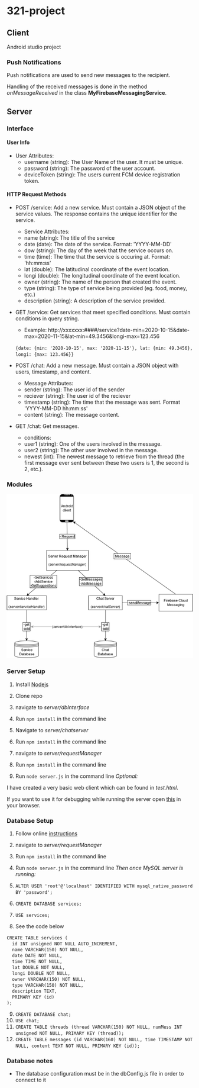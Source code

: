 # 321-project

## Client
Android studio project

### Push Notifications
Push notifications are used to send new messages to the recipient.

Handling of the received messages is done in the method *onMessageReceived* in the class **MyFirebaseMessagingService**.

## Server

### Interface

#### User Info
-   User Attributes:
    -   username (string): The User Name of the user. It must be unique.
    -   password (string): The password of the user account.
    -   deviceToken (string): The users current FCM device registration token.
      

#### HTTP Request Methods
-   POST /service: Add a new service. Must contain a JSON object of the service values. The response contains the unique identifier for the service.

    -   Service Attributes:
      -   name (string): The title of the service
      -   date (date): The date of the service. Format: 'YYYY-MM-DD'
      -   dow (string): The day of the week that the service occurs on.
      -   time (time): The time that the service is occuring at. Format: 'hh:mm:ss'
      -   lat (double): The latitudinal coordinate of the event location.
      -   longi (double): The longitudinal coordinate of the event location.
      -   owner (string): The name of the person that created the event.
      -   type (string): The type of service being provided (eg. food, money, etc.)
      -   description (string): A description of the service provided.

-   GET /service: Get services that meet specified conditions. Must contain conditions in query string.
    -   Example: http://xxxxxxx:####/service?date-min=2020-10-15&date-max=2020-11-15&lat-min=49.3456&longi-max=123.456

    `{date: {min: '2020-10-15', max: '2020-11-15'}, lat: {min: 49.3456}, longi: {max: 123.456}}`

-   POST /chat: Add a new message. Must contain a JSON object with users, timestamp, and content.
    -   Message Attributes:
      -   sender (string): The user id of the sender
      -   reciever (string): The user id of the reciever
      -   timestamp (string): The time that the message was sent. Format 'YYYY-MM-DD hh:mm:ss'
      -   content (string): The message content.

-   GET /chat: Get messages.
    -   conditions:
      -   user1 (string): One of the users involved in the message.
      -   user2 (string): The other user involved in the message.
      -   newest (int): The newest message to retrieve from the thread (the first message ever sent between these two users is 1, the second is 2, etc.). 

### Modules
![](imgs/server_modules.png?raw=true)

### Server Setup
1.  Install [Nodejs](https://nodejs.org/en/download/)
 
2.  Clone repo
 
3.  navigate to *server/dbInterface*
 
4.  Run `npm install` in the command line
 
5.  Navigate to *server/chatserver*
 
6.  Run `npm install` in the command line
 
7.  navigate to *server/requestManager*
 
8.  Run `npm install` in the command line
 
9.  Run `node server.js` in the command line
*Optional:*

I have created a very basic web client which can be found in *test.html*. 

If you want to use it for debugging while running the server open [this](http://localhost:3000/)
in your browser.

### Database Setup

1.  Follow online [instructions](https://dev.mysql.com/doc/mysql-getting-started/en/#mysql-getting-started-installing)

2.  navigate to *server/requestManager*

3.  Run `npm install` in the command line

4.  Run `node server.js` in the command line
*Then once MySQL server is running:*

5.  `ALTER USER 'root'@'localhost' IDENTIFIED WITH mysql_native_password BY 'password';`

6.  `CREATE DATABASE services;`

7.  `USE services;`

8.   See the code below
```
CREATE TABLE services (
  id INT unsigned NOT NULL AUTO_INCREMENT,
  name VARCHAR(150) NOT NULL,
  date DATE NOT NULL,
  time TIME NOT NULL,
  lat DOUBLE NOT NULL,
  longi DOUBLE NOT NULL,
  owner VARCHAR(150) NOT NULL,
  type VARCHAR(150) NOT NULL,
  description TEXT,
  PRIMARY KEY (id)
);
```

9.  `CREATE DATABASE chat;`
10. `USE chat;`
11. `CREATE TABLE threads (thread VARCHAR(150) NOT NULL, numMess INT unsigned NOT NULL, PRIMARY KEY (thread));`
12. `CREATE TABLE messages (id VARCHAR(160) NOT NULL, time TIMESTAMP NOT NULL, content TEXT NOT NULL, PRIMARY KEY (id));`

### Database notes

-   The database configuration must be in the dbConfig.js file in order to connect to it
